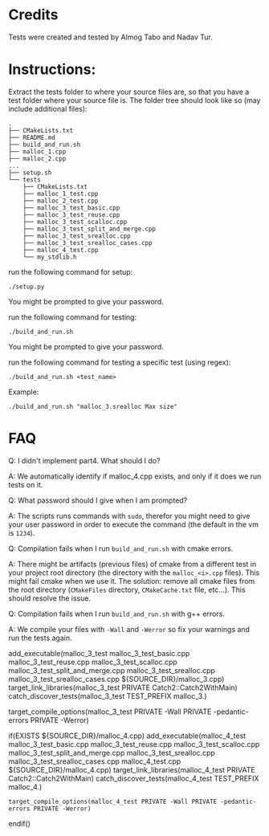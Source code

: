 # Credits

Tests were created and tested by Almog Tabo and Nadav Tur.

# Instructions:

Extract the tests folder to where your source files are, so that you have a test folder where your source file is. The folder tree should look like so (may include additional files):

```
.
├── CMakeLists.txt
├── README.md
├── build_and_run.sh
├── malloc_1.cpp
├── malloc_2.cpp
...
├── setup.sh
└── tests
    ├── CMakeLists.txt
    ├── malloc_1_test.cpp
    ├── malloc_2_test.cpp
    ├── malloc_3_test_basic.cpp
    ├── malloc_3_test_reuse.cpp
    ├── malloc_3_test_scalloc.cpp
    ├── malloc_3_test_split_and_merge.cpp
    ├── malloc_3_test_srealloc.cpp
    ├── malloc_3_test_srealloc_cases.cpp
    ├── malloc_4_test.cpp
    └── my_stdlib.h
```

run the following command for setup:

```
./setup.py
```

You might be prompted to give your password.

run the following command for testing:

```
./build_and_run.sh
```

You might be prompted to give your password.

run the following command for testing a specific test (using regex):

```
./build_and_run.sh <test_name>
```

Example:

```
./build_and_run.sh "malloc_3.srealloc Max size"
```

# FAQ

Q: I didn't implement part4. What should I do?

A: We automatically identify if malloc_4.cpp exists, and only if it does we run tests on it.

Q: What password should I give when I am prompted?

A: The scripts runs commands with `sudo`, therefor you might need to give your user password in order to execute the command (the default in the vm is `1234`).

Q: Compilation fails when I run `build_and_run.sh` with cmake errors.

A: There might be artifacts (previous files) of cmake from a different test in your project root directory (the directory with the `malloc_<i>.cpp` files). This might fail cmake when we use it.
The solution: remove all cmake files from the root directory (`CMakeFiles` directory, `CMakeCache.txt` file, etc...). This should resolve the issue.

Q: Compilation fails when I run `build_and_run.sh` with g++ errors.

A: We compile your files with `-Wall` and `-Werror` so fix your warnings and run the tests again.


add_executable(malloc_3_test malloc_3_test_basic.cpp malloc_3_test_reuse.cpp
    malloc_3_test_scalloc.cpp malloc_3_test_split_and_merge.cpp
    malloc_3_test_srealloc.cpp malloc_3_test_srealloc_cases.cpp
    ${SOURCE_DIR}/malloc_3.cpp)
target_link_libraries(malloc_3_test PRIVATE Catch2::Catch2WithMain)
catch_discover_tests(malloc_3_test TEST_PREFIX malloc_3.)

target_compile_options(malloc_3_test PRIVATE -Wall PRIVATE -pedantic-errors PRIVATE -Werror)

if(EXISTS ${SOURCE_DIR}/malloc_4.cpp)
    add_executable(malloc_4_test malloc_3_test_basic.cpp malloc_3_test_reuse.cpp
        malloc_3_test_scalloc.cpp malloc_3_test_split_and_merge.cpp
        malloc_3_test_srealloc.cpp malloc_3_test_srealloc_cases.cpp
        malloc_4_test.cpp
        ${SOURCE_DIR}/malloc_4.cpp)
    target_link_libraries(malloc_4_test PRIVATE Catch2::Catch2WithMain)
    catch_discover_tests(malloc_4_test TEST_PREFIX malloc_4.)

    target_compile_options(malloc_4_test PRIVATE -Wall PRIVATE -pedantic-errors PRIVATE -Werror)
endif()